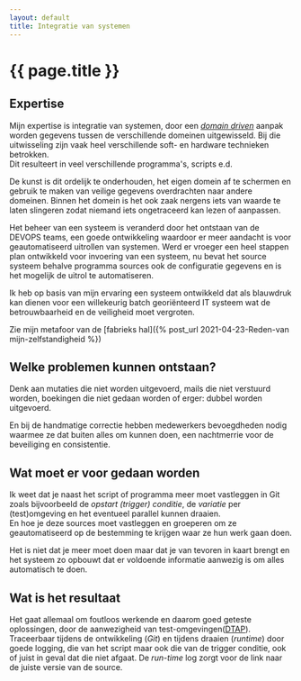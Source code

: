 ```yaml
---
layout: default
title: Integratie van systemen
---
```

# {{ page.title }}

## Expertise

  Mijn expertise is integratie van systemen, door een [_domain driven_](https://en.wikipedia.org/wiki/Domain-driven_design) aanpak worden gegevens tussen de verschillende domeinen uitgewisseld. Bij die uitwisseling zijn vaak heel verschillende soft- en hardware technieken betrokken.  
  Dit resulteert in veel verschillende programma's, scripts e.d.  
  
  De kunst is dit ordelijk te onderhouden, het eigen domein af te schermen en gebruik te maken van veilige gegevens overdrachten naar andere domeinen. Binnen het domein is het ook zaak nergens iets van waarde te laten slingeren zodat niemand iets ongetraceerd kan lezen of aanpassen. 

  Het beheer van een systeem is veranderd door het ontstaan van de DEVOPS teams, een goede ontwikkeling waardoor er meer aandacht is voor geautomatiseerd uitrollen van systemen. Werd er vroeger een heel stappen plan ontwikkeld voor invoering van een systeem, nu bevat het source systeem behalve programma sources ook de configuratie gegevens en is het mogelijk de uitrol te automatiseren.

  Ik heb op basis van mijn ervaring een systeem ontwikkeld dat als blauwdruk kan dienen voor een willekeurig batch georiënteerd IT systeem wat de betrouwbaarheid en de veiligheid moet vergroten.

  Zie mijn metafoor van de [fabrieks hal]({% post_url 2021-04-23-Reden-van mijn-zelfstandigheid %})  

## Welke problemen kunnen ontstaan?
  
  Denk aan mutaties die niet worden uitgevoerd, mails die niet verstuurd worden, boekingen die niet gedaan worden of erger: dubbel worden uitgevoerd.  

  En bij de handmatige correctie hebben medewerkers bevoegdheden nodig waarmee ze dat buiten alles om kunnen doen, een nachtmerrie voor de beveiliging en consistentie.

## Wat moet er voor gedaan worden

  Ik weet dat je naast het script of programma meer moet vastleggen in Git zoals bijvoorbeeld de _opstart (trigger) conditie_, de _variatie_ per (test)omgeving en het eventueel parallel kunnen draaien.  
  En hoe je deze sources moet vastleggen en groeperen om ze geautomatiseerd op de bestemming te krijgen waar ze hun werk gaan doen. 

  Het is niet dat je meer moet doen maar dat je van tevoren in kaart brengt en het systeem zo opbouwt dat er voldoende informatie aanwezig is om alles automatisch te doen. 

## Wat is het resultaat

  Het gaat allemaal om foutloos werkende en daarom goed geteste oplossingen, door de aanwezigheid van test-omgevingen([DTAP](https://en.wikipedia.org/wiki/Development,_testing,_acceptance_and_production)). Traceerbaar tijdens de ontwikkeling (_Git_) en tijdens draaien (_runtime_) door goede logging, die van het script maar ook die van de trigger conditie, ook of juist in geval dat die niet afgaat. De _run-time_ log zorgt voor de link naar de juiste versie van de source. 
